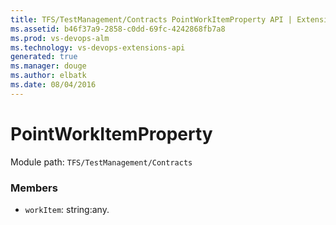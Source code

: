 ```yaml
---
title: TFS/TestManagement/Contracts PointWorkItemProperty API | Extensions for Visual Studio Team Services
ms.assetid: b46f37a9-2858-c0dd-69fc-4242868fb7a8
ms.prod: vs-devops-alm
ms.technology: vs-devops-extensions-api
generated: true
ms.manager: douge
ms.author: elbatk
ms.date: 08/04/2016
---
```


# PointWorkItemProperty

Module path: `TFS/TestManagement/Contracts`


### Members

* `workItem`: string:any. 

